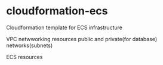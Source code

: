 # cloudformation-ecs
Cloudformation template for ECS infrastructure


VPC netwworking resources 
public and private(for database) networks(subnets)


ECS resources
